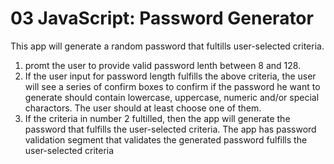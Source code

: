 # 03 JavaScript: Password Generator

This app will generate a random password that fultills user-selected criteria.
1) promt the user to provide valid password lenth between 8 and 128.
2) If the user input for password length fulfills the above criteria, the user will see a series of confirm boxes to confirm if the password he want to generate should contain lowercase, uppercase, numeric and/or special charactors. The user should at least choose one of them.
3) If the criteria in number 2 fultilled, then the app will generate the password that fulfills the user-selected criteria.
The app has password validation segment that validates the generated password fulfills the user-selected criteria